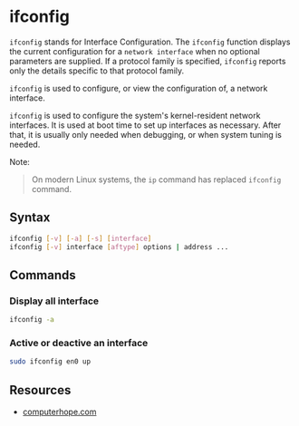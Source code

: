 # ifconfig

```ifconfig``` stands for Interface Configuration.
The ```ifconfig``` function displays the current configuration for a ```network interface```
when no optional parameters are supplied. If a protocol family is specified,
```ifconfig``` reports only the details specific to that protocol family.

```ifconfig``` is used to configure, or view the configuration of, a network interface.

```ifconfig``` is used to configure the system's kernel-resident network interfaces. It is used at boot time to set up interfaces as necessary. After that, it is usually only needed when debugging, or when system tuning is needed.

Note:

> On modern Linux systems, the ```ip``` command has replaced ```ifconfig``` command.

## Syntax

```sh
ifconfig [-v] [-a] [-s] [interface]
ifconfig [-v] interface [aftype] options | address ...
```

## Commands

### Display all interface

```sh
ifconfig -a
```

### Active or deactive an interface

```sh
sudo ifconfig en0 up
```

## Resources

- [computerhope.com](https://www.computerhope.com/unix/uifconfi.htm)